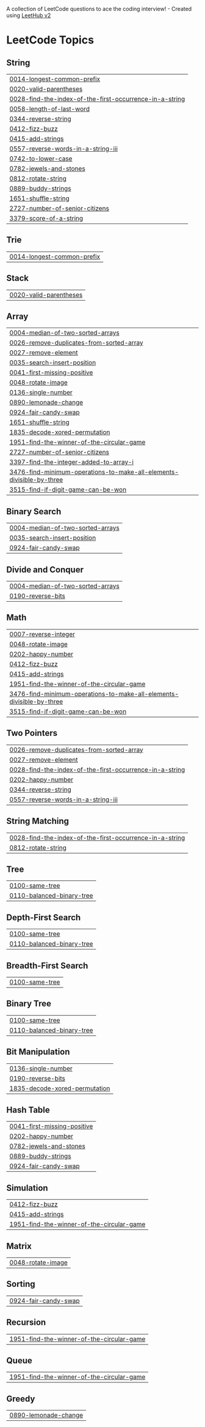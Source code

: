 A collection of LeetCode questions to ace the coding interview! - Created using [LeetHub v2](https://github.com/arunbhardwaj/LeetHub-2.0)
<!---LeetCode Topics Start-->
# LeetCode Topics
## String
|  |
| ------- |
| [0014-longest-common-prefix](https://github.com/15lakshan/leetcode/tree/master/0014-longest-common-prefix) |
| [0020-valid-parentheses](https://github.com/15lakshan/leetcode/tree/master/0020-valid-parentheses) |
| [0028-find-the-index-of-the-first-occurrence-in-a-string](https://github.com/15lakshan/leetcode/tree/master/0028-find-the-index-of-the-first-occurrence-in-a-string) |
| [0058-length-of-last-word](https://github.com/15lakshan/leetcode/tree/master/0058-length-of-last-word) |
| [0344-reverse-string](https://github.com/15lakshan/leetcode/tree/master/0344-reverse-string) |
| [0412-fizz-buzz](https://github.com/15lakshan/leetcode/tree/master/0412-fizz-buzz) |
| [0415-add-strings](https://github.com/15lakshan/leetcode/tree/master/0415-add-strings) |
| [0557-reverse-words-in-a-string-iii](https://github.com/15lakshan/leetcode/tree/master/0557-reverse-words-in-a-string-iii) |
| [0742-to-lower-case](https://github.com/15lakshan/leetcode/tree/master/0742-to-lower-case) |
| [0782-jewels-and-stones](https://github.com/15lakshan/leetcode/tree/master/0782-jewels-and-stones) |
| [0812-rotate-string](https://github.com/15lakshan/leetcode/tree/master/0812-rotate-string) |
| [0889-buddy-strings](https://github.com/15lakshan/leetcode/tree/master/0889-buddy-strings) |
| [1651-shuffle-string](https://github.com/15lakshan/leetcode/tree/master/1651-shuffle-string) |
| [2727-number-of-senior-citizens](https://github.com/15lakshan/leetcode/tree/master/2727-number-of-senior-citizens) |
| [3379-score-of-a-string](https://github.com/15lakshan/leetcode/tree/master/3379-score-of-a-string) |
## Trie
|  |
| ------- |
| [0014-longest-common-prefix](https://github.com/15lakshan/leetcode/tree/master/0014-longest-common-prefix) |
## Stack
|  |
| ------- |
| [0020-valid-parentheses](https://github.com/15lakshan/leetcode/tree/master/0020-valid-parentheses) |
## Array
|  |
| ------- |
| [0004-median-of-two-sorted-arrays](https://github.com/15lakshan/leetcode/tree/master/0004-median-of-two-sorted-arrays) |
| [0026-remove-duplicates-from-sorted-array](https://github.com/15lakshan/leetcode/tree/master/0026-remove-duplicates-from-sorted-array) |
| [0027-remove-element](https://github.com/15lakshan/leetcode/tree/master/0027-remove-element) |
| [0035-search-insert-position](https://github.com/15lakshan/leetcode/tree/master/0035-search-insert-position) |
| [0041-first-missing-positive](https://github.com/15lakshan/leetcode/tree/master/0041-first-missing-positive) |
| [0048-rotate-image](https://github.com/15lakshan/leetcode/tree/master/0048-rotate-image) |
| [0136-single-number](https://github.com/15lakshan/leetcode/tree/master/0136-single-number) |
| [0890-lemonade-change](https://github.com/15lakshan/leetcode/tree/master/0890-lemonade-change) |
| [0924-fair-candy-swap](https://github.com/15lakshan/leetcode/tree/master/0924-fair-candy-swap) |
| [1651-shuffle-string](https://github.com/15lakshan/leetcode/tree/master/1651-shuffle-string) |
| [1835-decode-xored-permutation](https://github.com/15lakshan/leetcode/tree/master/1835-decode-xored-permutation) |
| [1951-find-the-winner-of-the-circular-game](https://github.com/15lakshan/leetcode/tree/master/1951-find-the-winner-of-the-circular-game) |
| [2727-number-of-senior-citizens](https://github.com/15lakshan/leetcode/tree/master/2727-number-of-senior-citizens) |
| [3397-find-the-integer-added-to-array-i](https://github.com/15lakshan/leetcode/tree/master/3397-find-the-integer-added-to-array-i) |
| [3476-find-minimum-operations-to-make-all-elements-divisible-by-three](https://github.com/15lakshan/leetcode/tree/master/3476-find-minimum-operations-to-make-all-elements-divisible-by-three) |
| [3515-find-if-digit-game-can-be-won](https://github.com/15lakshan/leetcode/tree/master/3515-find-if-digit-game-can-be-won) |
## Binary Search
|  |
| ------- |
| [0004-median-of-two-sorted-arrays](https://github.com/15lakshan/leetcode/tree/master/0004-median-of-two-sorted-arrays) |
| [0035-search-insert-position](https://github.com/15lakshan/leetcode/tree/master/0035-search-insert-position) |
| [0924-fair-candy-swap](https://github.com/15lakshan/leetcode/tree/master/0924-fair-candy-swap) |
## Divide and Conquer
|  |
| ------- |
| [0004-median-of-two-sorted-arrays](https://github.com/15lakshan/leetcode/tree/master/0004-median-of-two-sorted-arrays) |
| [0190-reverse-bits](https://github.com/15lakshan/leetcode/tree/master/0190-reverse-bits) |
## Math
|  |
| ------- |
| [0007-reverse-integer](https://github.com/15lakshan/leetcode/tree/master/0007-reverse-integer) |
| [0048-rotate-image](https://github.com/15lakshan/leetcode/tree/master/0048-rotate-image) |
| [0202-happy-number](https://github.com/15lakshan/leetcode/tree/master/0202-happy-number) |
| [0412-fizz-buzz](https://github.com/15lakshan/leetcode/tree/master/0412-fizz-buzz) |
| [0415-add-strings](https://github.com/15lakshan/leetcode/tree/master/0415-add-strings) |
| [1951-find-the-winner-of-the-circular-game](https://github.com/15lakshan/leetcode/tree/master/1951-find-the-winner-of-the-circular-game) |
| [3476-find-minimum-operations-to-make-all-elements-divisible-by-three](https://github.com/15lakshan/leetcode/tree/master/3476-find-minimum-operations-to-make-all-elements-divisible-by-three) |
| [3515-find-if-digit-game-can-be-won](https://github.com/15lakshan/leetcode/tree/master/3515-find-if-digit-game-can-be-won) |
## Two Pointers
|  |
| ------- |
| [0026-remove-duplicates-from-sorted-array](https://github.com/15lakshan/leetcode/tree/master/0026-remove-duplicates-from-sorted-array) |
| [0027-remove-element](https://github.com/15lakshan/leetcode/tree/master/0027-remove-element) |
| [0028-find-the-index-of-the-first-occurrence-in-a-string](https://github.com/15lakshan/leetcode/tree/master/0028-find-the-index-of-the-first-occurrence-in-a-string) |
| [0202-happy-number](https://github.com/15lakshan/leetcode/tree/master/0202-happy-number) |
| [0344-reverse-string](https://github.com/15lakshan/leetcode/tree/master/0344-reverse-string) |
| [0557-reverse-words-in-a-string-iii](https://github.com/15lakshan/leetcode/tree/master/0557-reverse-words-in-a-string-iii) |
## String Matching
|  |
| ------- |
| [0028-find-the-index-of-the-first-occurrence-in-a-string](https://github.com/15lakshan/leetcode/tree/master/0028-find-the-index-of-the-first-occurrence-in-a-string) |
| [0812-rotate-string](https://github.com/15lakshan/leetcode/tree/master/0812-rotate-string) |
## Tree
|  |
| ------- |
| [0100-same-tree](https://github.com/15lakshan/leetcode/tree/master/0100-same-tree) |
| [0110-balanced-binary-tree](https://github.com/15lakshan/leetcode/tree/master/0110-balanced-binary-tree) |
## Depth-First Search
|  |
| ------- |
| [0100-same-tree](https://github.com/15lakshan/leetcode/tree/master/0100-same-tree) |
| [0110-balanced-binary-tree](https://github.com/15lakshan/leetcode/tree/master/0110-balanced-binary-tree) |
## Breadth-First Search
|  |
| ------- |
| [0100-same-tree](https://github.com/15lakshan/leetcode/tree/master/0100-same-tree) |
## Binary Tree
|  |
| ------- |
| [0100-same-tree](https://github.com/15lakshan/leetcode/tree/master/0100-same-tree) |
| [0110-balanced-binary-tree](https://github.com/15lakshan/leetcode/tree/master/0110-balanced-binary-tree) |
## Bit Manipulation
|  |
| ------- |
| [0136-single-number](https://github.com/15lakshan/leetcode/tree/master/0136-single-number) |
| [0190-reverse-bits](https://github.com/15lakshan/leetcode/tree/master/0190-reverse-bits) |
| [1835-decode-xored-permutation](https://github.com/15lakshan/leetcode/tree/master/1835-decode-xored-permutation) |
## Hash Table
|  |
| ------- |
| [0041-first-missing-positive](https://github.com/15lakshan/leetcode/tree/master/0041-first-missing-positive) |
| [0202-happy-number](https://github.com/15lakshan/leetcode/tree/master/0202-happy-number) |
| [0782-jewels-and-stones](https://github.com/15lakshan/leetcode/tree/master/0782-jewels-and-stones) |
| [0889-buddy-strings](https://github.com/15lakshan/leetcode/tree/master/0889-buddy-strings) |
| [0924-fair-candy-swap](https://github.com/15lakshan/leetcode/tree/master/0924-fair-candy-swap) |
## Simulation
|  |
| ------- |
| [0412-fizz-buzz](https://github.com/15lakshan/leetcode/tree/master/0412-fizz-buzz) |
| [0415-add-strings](https://github.com/15lakshan/leetcode/tree/master/0415-add-strings) |
| [1951-find-the-winner-of-the-circular-game](https://github.com/15lakshan/leetcode/tree/master/1951-find-the-winner-of-the-circular-game) |
## Matrix
|  |
| ------- |
| [0048-rotate-image](https://github.com/15lakshan/leetcode/tree/master/0048-rotate-image) |
## Sorting
|  |
| ------- |
| [0924-fair-candy-swap](https://github.com/15lakshan/leetcode/tree/master/0924-fair-candy-swap) |
## Recursion
|  |
| ------- |
| [1951-find-the-winner-of-the-circular-game](https://github.com/15lakshan/leetcode/tree/master/1951-find-the-winner-of-the-circular-game) |
## Queue
|  |
| ------- |
| [1951-find-the-winner-of-the-circular-game](https://github.com/15lakshan/leetcode/tree/master/1951-find-the-winner-of-the-circular-game) |
## Greedy
|  |
| ------- |
| [0890-lemonade-change](https://github.com/15lakshan/leetcode/tree/master/0890-lemonade-change) |
<!---LeetCode Topics End-->
